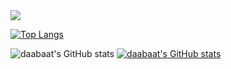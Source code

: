 
<img src="https://capsule-render.vercel.app/api?&type=soft&color=random&height=200&section=header&text=Welcome%20to%20my%20Github!&fontSize=24" />

[![Top Langs](https://github-readme-stats.vercel.app/api/top-langs/?username=daabaat)](https://github.com/anuraghazra/github-readme-stats)

![daabaat's GitHub stats](https://github-readme-stats.vercel.app/api?username=daabaat&hide=contribs,prs&show_icons=true&theme=테마)
[![daabaat's GitHub stats](https://github-readme-stats.vercel.app/api?username=daabaat)](https://github.com/anuraghazra/github-readme-stats)
